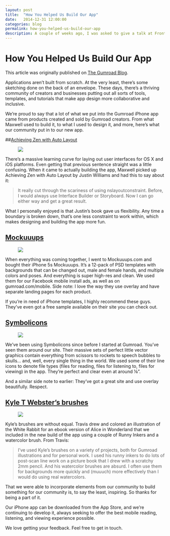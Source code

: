 ```yaml
---
layout: post
title:  "How You Helped Us Build Our App"
date:   2014-12-31 12:00:00
categories: blog
permalink: how-you-helped-us-build-our-app
description: A couple of weeks ago, I was asked to give a talk at Front End Party and because I was working on a project being designed entirely in the browser at the time, I figured it only would make sense to go over some of my thoughts on just that.
---
```


How You Helped Us Build Our App
==========

<aside>
  <p><i class="fa fa-bell-o"></i> This article was originally published on <a href="http://blog.gumroad.com/post/105370890868/how-you-helped-us-build-our-app">The Gumroad Blog</a>.</p>
</aside>

Applications aren’t built from scratch. At the very least, there’s some sketching done on the back of an envelope. These days, there’s a thriving community of creators and businesses putting out all sorts of tools, templates, and tutorials that make app design more collaborative and inclusive.

We’re proud to say that a lot of what we put into the Gumroad iPhone app came from products created and sold by Gumroad creators. From what Maxwell used to build it, to what I used to design it, and more, here’s what our community put in to our new app.

##[Achieving Zen with Auto Layout](https://gumroad.com/l/autolayout)

<figure>
  <img src="http://36.media.tumblr.com/c208a05bb396bb2de49c3c39c7052ede/tumblr_nfevjvWEEk1thmahmo1_540.jpg">
</figure>

There’s a massive learning curve for laying out user interfaces for OS X and iOS platforms. Even getting that previous sentence straight was a little confusing. When it came to actually building the app, Maxwell picked up Achieving Zen with Auto Layout by Justin Williams and had this to say about it:

>It really cut through the scariness of using nslayoutconstraint. Before, I would always use Interface Builder or Storyboard. Now I can go either way and get a great result.

What I personally enjoyed is that Justin’s book gave us flexibility. Any time a boundary is broken down, that’s one less constraint to work within, which makes designing and building the app more fun.

## [Mockuuups](https://www.mockuuups.com/)

<figure>
  <a href="https://www.mockuuups.com/"><img src="http://40.media.tumblr.com/9e3deaae1e30e1a70d99cdfcdcb3452f/tumblr_nfevjvWEEk1thmahmo2_1280.jpg"></a>
</figure>

When everything was coming together, I went to Mockuuups.com and bought their iPhone 5s Mockuuups. It’s a 12-pack of PSD templates with backgrounds that can be changed out, male and female hands, and multiple colors and poses. And everything is super high-res and clean. We used them for our Facebook mobile install ads, as well as on gumroad.com/mobile. Side note: I love the way they use overlay and have separate landing pages for each product.

If you’re in need of iPhone templates, I highly recommend these guys. They’ve even got a free sample available on their site you can check out.

## [Symbolicons](http://symbolicons.com/)

<figure>
  <a href="http://symbolicons.com/"><img src="http://41.media.tumblr.com/940ad53ab86aa97ffb3ddd7dc5f3bf21/tumblr_nfevjvWEEk1thmahmo3_1280.png"></a>
</figure>

We’ve been using Symbolicons since before I started at Gumroad. You’ve seen them around our site. Their massive sets of perfect little vector graphics contain everything from scissors to rockets to speech bubbles to skulls… and, well, every single thing in the world. We used some of their line icons to denote file types (files for reading, files for listening to, files for viewing) in the app. They’re perfect and clear even at around ⅛”.

And a similar side note to earlier: They’ve got a great site and use overlay beautifully. Respect.

## [Kyle T Webster’s brushes](https://gumroad.com/kyletwebster)

<figure>
  <a href="https://gumroad.com/kyletwebster"><img src="http://41.media.tumblr.com/29bb105c7195fbc5c98225d1f385eb56/tumblr_nfevjvWEEk1thmahmo4_1280.jpg"></a>
</figure>

Kyle’s brushes are without equal. Travis drew and colored an illustration of the White Rabbit for an ebook version of Alice in Wonderland that we included in the new build of the app using a couple of Runny Inkers and a watercolor brush. From Travis:

>I’ve used Kyle’s brushes on a variety of projects, both for Gumroad illustrations and for personal work. I used his runny inkers to do lots of post-scan line work on a picture book that I drew with a scratchy 2mm pencil. And his watercolor brushes are absurd. I often use them for backgrounds more quickly and (muuuch) more effectively than I would do using real watercolors.

That we were able to incorporate elements from our community to build something for our community is, to say the least, inspiring. So thanks for being a part of it.

Our iPhone app can be downloaded from the App Store, and we’re continuing to develop it, always seeking to offer the best mobile reading, listening, and viewing experience possible.

We love getting your feedback. Feel free to get in touch.
